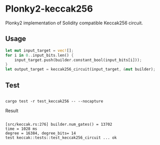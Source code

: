 # Plonky2-keccak256

Plonky2 implementation of Solidity compatible Keccak256 circuit.

## Usage

```rust
let mut input_target = vec![];
for i in 0..input_bits.len() {
    input_target.push(builder.constant_bool(input_bits[i]));
}
let output_target = keccak256_circuit(input_target, &mut builder);
```

## Test

```

cargo test -r test_keccak256 -- --nocapture

```

Result

```

[src/keccak.rs:276] builder.num_gates() = 13702
time = 1028 ms
degree = 16384, degree_bits= 14
test keccak::tests::test_keccak256_circuit ... ok
```
